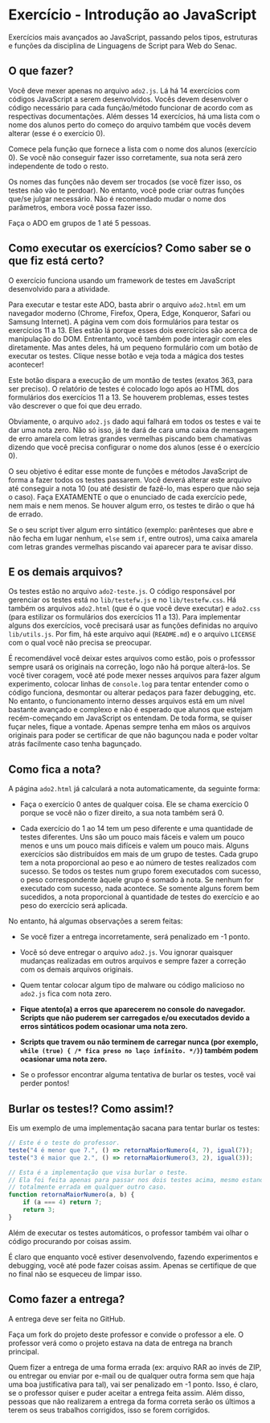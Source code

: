 # Exercício - Introdução ao JavaScript

Exercícios mais avançados ao JavaScript, passando pelos tipos, estruturas e funções da disciplina de Linguagens de Script para Web do Senac.

## O que fazer?

Você deve mexer apenas no arquivo `ado2.js`.
Lá há 14 exercícios com códigos JavaScript a serem desenvolvidos.
Vocês devem desenvolver o código necessário para cada função/método funcionar de acordo com as respectivas documentações.
Além desses 14 exercícios, há uma lista com o nome dos alunos perto do começo do arquivo também que vocês devem alterar (esse é o exercício 0).

Comece pela função que fornece a lista com o nome dos alunos (exercício 0).
Se você não conseguir fazer isso corretamente, sua nota será zero independente de todo o resto.

Os nomes das funções não devem ser trocados (se você fizer isso, os testes não vão te perdoar).
No entanto, você pode criar outras funções que/se julgar necessário.
Não é recomendado mudar o nome dos parâmetros, embora você possa fazer isso.

Faça o ADO em grupos de 1 até 5 pessoas.

## Como executar os exercícios? Como saber se o que fiz está certo?

O exercício funciona usando um framework de testes em JavaScript desenvolvido para a atividade.

Para executar e testar este ADO, basta abrir o arquivo `ado2.html` em um navegador moderno (Chrome, Firefox, Opera, Edge, Konqueror, Safari ou Samsung Internet).
A página vem com dois formulários para testar os exercícios 11 a 13.
Eles estão lá porque esses dois exercícios são acerca de manipulação do DOM. Entrentanto, você também pode interagir com eles diretamente.
Mas antes deles, há um pequeno formulário com um botão de executar os testes.
Clique nesse botão e veja toda a mágica dos testes acontecer!

Este botão dispara a execução de um montão de testes (exatos 363, para ser preciso).
O relatório de testes é colocado logo após ao HTML dos formulários dos exercícios 11 a 13.
Se houverem problemas, esses testes vão descrever o que foi que deu errado.

Obviamente, o arquivo `ado2.js` dado aqui falhará em todos os testes e vai te dar uma nota zero.
Não só isso, já te dará de cara uma caixa de mensagem de erro amarela com letras grandes vermelhas piscando bem chamativas dizendo que você precisa configurar o nome dos alunos (esse é o exercício 0).

O seu objetivo é editar esse monte de funções e métodos JavaScript de forma a fazer todos os testes passarem.
Você deverá alterar este arquivo até conseguir a nota 10 (ou até desistir de fazê-lo, mas espero que não seja o caso).
Faça EXATAMENTE o que o enunciado de cada exercício pede, nem mais e nem menos.
Se houver algum erro, os testes te dirão o que há de errado.

Se o seu script tiver algum erro sintático (exemplo: parênteses que abre e não fecha em lugar nenhum, `else` sem `if`, entre outros), uma caixa amarela com letras grandes vermelhas piscando vai aparecer para te avisar disso.

## E os demais arquivos?

Os testes estão no arquivo `ado2-teste.js`.
O código responsável por gerenciar os testes está no `lib/testefw.js` e no `lib/testefw.css`.
Há também os arquivos `ado2.html` (que é o que você deve executar) e `ado2.css` (para estilizar os formulários dos exercícios 11 a 13).
Para implementar alguns dos exercícios, você precisará usar as funções definidas no arquivo `lib/utils.js`.
Por fim, há este arquivo aqui (`README.md`) e o arquivo `LICENSE` com o qual você não precisa se preocupar.

É recomendável você deixar estes arquivos como estão, pois o professsor sempre usará os originais na correção, logo não há porque alterá-los.
Se você tiver coragem, você até pode mexer nesses arquivos para fazer algum experimento, colocar linhas de `console.log` para tentar entender como o código funciona, desmontar ou alterar pedaços para fazer debugging, etc.
No entanto, o funcionamento interno desses arquivos está em um nível bastante avançado e complexo e não é esperado que alunos que estejam recém-começando em JavaScript os entendam.
De toda forma, se quiser fuçar neles, fique a vontade.
Apenas sempre tenha em mãos os arquivos originais para poder se certificar de que não bagunçou nada e poder voltar atrás facilmente caso tenha bagunçado.

## Como fica a nota?

A página `ado2.html` já calculará a nota automaticamente, da seguinte forma:

- Faça o exercício 0 antes de qualquer coisa.
  Ele se chama exercício 0 porque se você não o fizer direito, a sua nota também será 0.

- Cada exercício do 1 ao 14 tem um peso diferente e uma quantidade de testes diferentes.
  Uns são um pouco mais fáceis e valem um pouco menos e uns um pouco mais difíceis e valem um pouco mais.
  Alguns exercícios são distribuídos em mais de um grupo de testes.
  Cada grupo tem a nota proporcional ao peso e ao número de testes realizados com sucesso.
  Se todos os testes num grupo forem executados com sucesso, o peso correspondente àquele grupo é somado à nota.
  Se nenhum for executado com sucesso, nada acontece.
  Se somente alguns forem bem sucedidos, a nota proporcional à quantidade de testes do exercício e ao peso do exercício será aplicada.

No entanto, há algumas observações a serem feitas:

- Se você fizer a entrega incorretamente, será penalizado em -1 ponto.

- Você só deve entregar o arquivo `ado2.js`. Vou ignorar quaisquer mudanças realizadas em outros arquivos e sempre fazer a correção com os demais arquivos originais.

- Quem tentar colocar algum tipo de malware ou código malicioso no `ado2.js` fica com nota zero.

- **Fique atento(a) a erros que aparecerem no console do navegador. Scripts que não puderem ser carregados e/ou executados devido a erros sintáticos podem ocasionar uma nota zero.**

- **Scripts que travem ou não terminem de carregar nunca (por exemplo, `while (true) { /* fica preso no laço infinito. */}`) também podem ocasionar uma nota zero.**

- Se o professor encontrar alguma tentativa de burlar os testes, você vai perder pontos!

## Burlar os testes!? Como assim!?

Eis um exemplo de uma implementação sacana para tentar burlar os testes:

```js
// Este é o teste do professor.
teste("4 é menor que 7.", () => retornaMaiorNumero(4, 7), igual(7));
teste("3 é maior que 2.", () => retornaMaiorNumero(3, 2), igual(3));

// Esta é a implementação que visa burlar o teste.
// Ela foi feita apenas para passar nos dois testes acima, mesmo estando
// totalmente errada em qualquer outro caso.
function retornaMaiorNumero(a, b) {
    if (a === 4) return 7;
    return 3;
}
```

Além de executar os testes automáticos, o professor também vai olhar o código procurando por coisas assim.

É claro que enquanto você estiver desenvolvendo, fazendo experimentos e debugging, você até pode fazer coisas assim.
Apenas se certifique de que no final não se esqueceu de limpar isso.

## Como fazer a entrega?

A entrega deve ser feita no GitHub.

Faça um fork do projeto deste professor e convide o professor a ele. O professor verá como o projeto estava na data de entrega na branch principal.

Quem fizer a entrega de uma forma errada (ex: arquivo RAR ao invés de ZIP, ou entregar ou enviar por e-mail ou de qualquer outra forma sem que haja uma boa justificativa para tal), vai ser penalizado em -1 ponto.
Isso, é claro, se o professor quiser e puder aceitar a entrega feita assim.
Além disso, pessoas que não realizarem a entrega da forma correta serão os últimos a terem os seus trabalhos corrigidos, isso se forem corrigidos.
